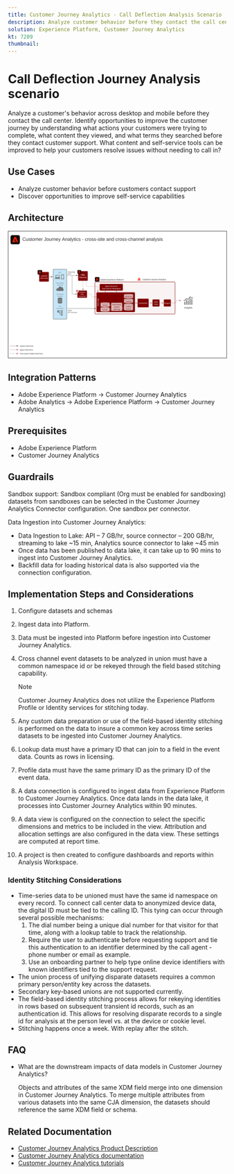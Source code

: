 ```yaml
---
title: Customer Journey Analytics - Call Deflection Analysis Scenario
description: Analyze customer behavior before they contact the call center.
solution: Experience Platform, Customer Journey Analytics
kt: 7209
thumbnail: 
---
```


# Call Deflection Journey Analysis scenario

Analyze a customer's behavior across desktop and mobile before they contact the call center. Identify opportunities to improve the customer journey by understanding what actions your customers were trying to complete,  what content they viewed, and what terms they searched before they contact customer support. What content and self-service tools can be improved to help your customers resolve issues without needing to call in?

## Use Cases

* Analyze customer behavior before customers contact support 
* Discover opportunities to improve self-service capabilities

## Architecture

<img src="assets/CJA.svg" alt="Reference architecture for the Customer Journey Analytics Blueprint" style="border:1px solid #4a4a4a" />


## Integration Patterns

* Adobe Experience Platform → Customer Journey Analytics
* Adobe Analytics → Adobe Experience Platform → Customer Journey Analytics


## Prerequisites

* Adobe Experience Platform
* Customer Journey Analytics

## Guardrails

Sandbox support: Sandbox compliant (Org must be enabled for sandboxing) datasets from sandboxes can be selected in the Customer Journey Analytics Connector configuration. One sandbox per connector.

Data Ingestion into Customer Journey Analytics:

* Data Ingestion to Lake: API – 7 GB/hr, source connector – 200 GB/hr, streaming to lake ~15 min, Analytics source connector to lake ~45 min
* Once data has been published to data lake, it can take up to 90 mins to ingest into Customer Journey Analytics.
* Backfill data for loading historical data is also supported via the connection configuration.

## Implementation Steps and Considerations

1. Configure datasets and schemas
1. Ingest data into Platform.
1. Data must be ingested into Platform before ingestion into Customer Journey Analytics. 
1.  Cross channel event datasets to be analyzed in union must have a common namespace id or be rekeyed through the field based stitching capability.    
 
    >[!NOTE]
    >
    > Customer Journey Analytics does not utilize the Experience Platform Profile or Identity services for stitching today.

1. Any custom data preparation or use of the field-based identity stitching is performed on the data to insure a common key across time series datasets to be ingested into Customer Journey Analytics.
1. Lookup data must have a primary ID that can join to a field in the event data. Counts as rows in licensing. 
1. Profile data must have the same primary ID as the primary ID of the event data.
1. A data connection is configured to ingest data from Experience Platform to Customer Journey Analytics. Once data lands in the data lake, it processes into Customer Journey Analytics within 90 minutes.
1. A data view is configured on the connection to select the specific dimensions and metrics to be included in the view. Attribution and allocation settings are also configured in the data view. These settings are computed at report time.
1. A project is then created to configure dashboards and reports within Analysis Workspace.

### Identity Stitching Considerations

* Time-series data to be unioned must have the same id namespace on every record. To connect call center data to anonymized device data, the digital ID must be tied to the calling ID. This tying can occur through several possible mechanisms:
    1. The dial number being a unique dial number for that visitor for that time, along with a lookup table to track the relationship. 
    1. Require the user to authenticate before requesting support and tie this authentication to an identifier determined by the call agent - phone number or email as example.
    1. Use an onboarding partner to help type online device identifiers with known identifiers tied to the support request.
* The union process of unifying disparate datasets requires a common primary person/entity key across the datasets. 
* Secondary key-based unions are not supported currently.
* The field-based identity stitching process allows for rekeying identities in rows based on subsequent transient id records, such as an authentication id. This allows for resolving disparate records to a single id for analysis at the person level vs. at the device or cookie level.
* Stitching happens once a week. With replay after the stitch.

## FAQ

* What are the downstream impacts of data models in Customer Journey Analytics?

    Objects and attributes of the same XDM field merge into one dimension in Customer Journey Analytics. To merge multiple attributes from various datasets into the same CJA dimension, the datasets should reference the same XDM field or schema.

## Related Documentation

* [Customer Journey Analytics Product Description](https://helpx.adobe.com/legal/product-descriptions/customer-journey-analytics.html)
* [Customer Journey Analytics documentation](https://experienceleague.adobe.com/docs/customer-journey-analytics.html)
* [Customer Journey Analytics tutorials](https://experienceleague.adobe.com/docs/customer-journey-analytics-learn/tutorials/overview.html)
